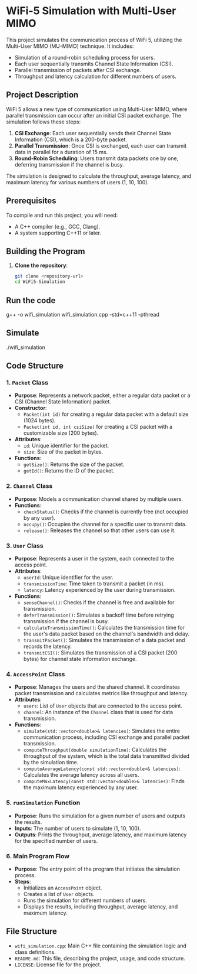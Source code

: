 # WiFi-5 Simulation with Multi-User MIMO

This project simulates the communication process of WiFi 5, utilizing the Multi-User MIMO (MU-MIMO) technique. It includes:
- Simulation of a round-robin scheduling process for users.
- Each user sequentially transmits Channel State Information (CSI).
- Parallel transmission of packets after CSI exchange.
- Throughput and latency calculation for different numbers of users.

## Project Description

WiFi 5 allows a new type of communication using Multi-User MIMO, where parallel transmission can occur after an initial CSI packet exchange. The simulation follows these steps:

1. **CSI Exchange**: Each user sequentially sends their Channel State Information (CSI), which is a 200-byte packet.
2. **Parallel Transmission**: Once CSI is exchanged, each user can transmit data in parallel for a duration of 15 ms.
3. **Round-Robin Scheduling**: Users transmit data packets one by one, deferring transmission if the channel is busy.

The simulation is designed to calculate the throughput, average latency, and maximum latency for various numbers of users (1, 10, 100).

## Prerequisites

To compile and run this project, you will need:

- A C++ compiler (e.g., GCC, Clang).
- A system supporting C++11 or later.

## Building the Program

1. **Clone the repository**:
   ```bash
   git clone <repository-url>
   cd WiFi5-Simulation

## Run the code
g++ -o wifi_simulation wifi_simulation.cpp -std=c++11 -pthread

## Simulate 
./wifi_simulation

## Code Structure

### 1. **`Packet` Class**
- **Purpose**: Represents a network packet, either a regular data packet or a CSI (Channel State Information) packet.
- **Constructor**:
  - `Packet(int id)` for creating a regular data packet with a default size (1024 bytes).
  - `Packet(int id, int csiSize)` for creating a CSI packet with a customizable size (200 bytes).
- **Attributes**:
  - `id`: Unique identifier for the packet.
  - `size`: Size of the packet in bytes.
- **Functions**:
  - `getSize()`: Returns the size of the packet.
  - `getId()`: Returns the ID of the packet.

### 2. **`Channel` Class**
- **Purpose**: Models a communication channel shared by multiple users.
- **Functions**:
  - `checkStatus()`: Checks if the channel is currently free (not occupied by any user).
  - `occupy()`: Occupies the channel for a specific user to transmit data.
  - `release()`: Releases the channel so that other users can use it.

### 3. **`User` Class**
- **Purpose**: Represents a user in the system, each connected to the access point.
- **Attributes**:
  - `userId`: Unique identifier for the user.
  - `transmissionTime`: Time taken to transmit a packet (in ms).
  - `latency`: Latency experienced by the user during transmission.
- **Functions**:
  - `senseChannel()`: Checks if the channel is free and available for transmission.
  - `deferTransmission()`: Simulates a backoff time before retrying transmission if the channel is busy.
  - `calculateTransmissionTime()`: Calculates the transmission time for the user's data packet based on the channel's bandwidth and delay.
  - `transmitPacket()`: Simulates the transmission of a data packet and records the latency.
  - `transmitCSI()`: Simulates the transmission of a CSI packet (200 bytes) for channel state information exchange.

### 4. **`AccessPoint` Class**
- **Purpose**: Manages the users and the shared channel. It coordinates packet transmission and calculates metrics like throughput and latency.
- **Attributes**:
  - `users`: List of `User` objects that are connected to the access point.
  - `channel`: An instance of the `Channel` class that is used for data transmission.
- **Functions**:
  - `simulate(std::vector<double>& latencies)`: Simulates the entire communication process, including CSI exchange and parallel packet transmission.
  - `computeThroughput(double simulationTime)`: Calculates the throughput of the system, which is the total data transmitted divided by the simulation time.
  - `computeAverageLatency(const std::vector<double>& latencies)`: Calculates the average latency across all users.
  - `computeMaxLatency(const std::vector<double>& latencies)`: Finds the maximum latency experienced by any user.

### 5. **`runSimulation` Function**
- **Purpose**: Runs the simulation for a given number of users and outputs the results.
- **Inputs**: The number of users to simulate (1, 10, 100).
- **Outputs**: Prints the throughput, average latency, and maximum latency for the specified number of users.

### 6. **Main Program Flow**
- **Purpose**: The entry point of the program that initiates the simulation process.
- **Steps**:
  - Initializes an `AccessPoint` object.
  - Creates a list of `User` objects.
  - Runs the simulation for different numbers of users.
  - Displays the results, including throughput, average latency, and maximum latency.

## File Structure

- `wifi_simulation.cpp`: Main C++ file containing the simulation logic and class definitions.
- `README.md`: This file, describing the project, usage, and code structure.
- `LICENSE`: License file for the project.
